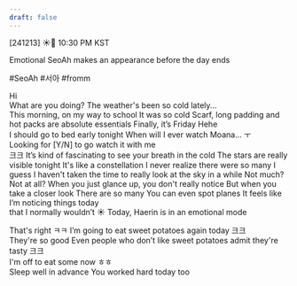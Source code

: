 ```yaml
---
draft: false
---
```

[241213] ☀️💭 10:30 PM KST 

Emotional SeoAh makes an appearance before the day ends

#SeoAh #서아 #fromm

Hi  
What are you doing? 
The weather's been so cold lately...  
This morning, on my way to school
It was so cold
Scarf, long padding and hot packs are absolute essentials
Finally, it’s Friday 
Hehe  
I should go to bed early tonight
When will I ever watch Moana... ㅜ  
Looking for [Y/N] to go watch it with me  
크크
It’s kind of fascinating to see your breath in the cold
The stars are really visible tonight
It's like a constellation
I never realize there were so many
I guess I haven't taken the time to really look at the sky in a while
Not much? Not at all?
When you just glance up, you don't really notice
But when you take a closer look 
There are so many 
You can even spot planes
It feels like I’m noticing things today  
that I normally wouldn’t
☀️ Today, Haerin is in an emotional mode

That's right ㅋㅋ
I’m going to eat sweet potatoes again today
크크  
They're so good 
Even people who don’t like sweet potatoes admit they're tasty
크크  
I'm off to eat some now
ㅎㅎ  
Sleep well in advance 
You worked hard today too